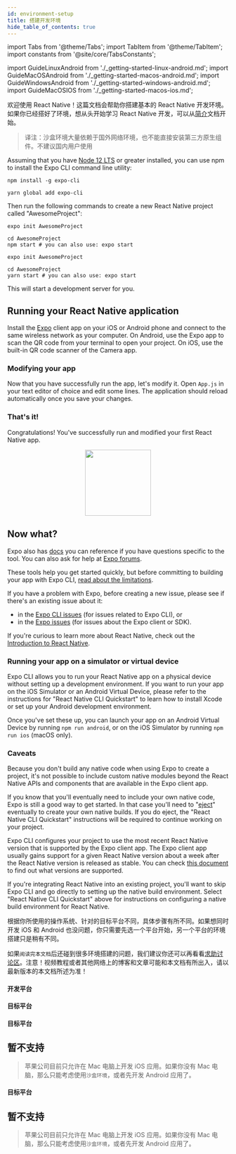 ```yaml
---
id: environment-setup
title: 搭建开发环境
hide_table_of_contents: true
---
```


import Tabs from '@theme/Tabs'; import TabItem from '@theme/TabItem'; import constants from '@site/core/TabsConstants';

import GuideLinuxAndroid from './\_getting-started-linux-android.md'; import GuideMacOSAndroid from './\_getting-started-macos-android.md'; import GuideWindowsAndroid from './\_getting-started-windows-android.md'; import GuideMacOSIOS from './\_getting-started-macos-ios.md';

欢迎使用 React Native！这篇文档会帮助你搭建基本的 React Native 开发环境。如果你已经搭好了环境，想从头开始学习 React Native 开发，可以从[简介](getting-started.md)文档开始。

<Tabs groupId="guide" defaultValue={constants.defaultGuide} values={constants.guides}>
<TabItem value="quickstart">

> 译注：沙盒环境大量依赖于国外网络环境，也不能直接安装第三方原生组件。不建议国内用户使用

Assuming that you have [Node 12 LTS](https://nodejs.org/en/download/) or greater installed, you can use npm to install the Expo CLI command line utility:

<Tabs groupId="package-manager" defaultValue={constants.defaultPackageManager} values={constants.packageManagers}>
<TabItem value="npm">

```shell
npm install -g expo-cli
```

</TabItem>
<TabItem value="yarn">

```shell
yarn global add expo-cli
```

</TabItem>
</Tabs>

Then run the following commands to create a new React Native project called "AwesomeProject":

<Tabs groupId="package-manager" defaultValue={constants.defaultPackageManager} values={constants.packageManagers}>
<TabItem value="npm">

```shell
expo init AwesomeProject

cd AwesomeProject
npm start # you can also use: expo start
```

</TabItem>
<TabItem value="yarn">

```shell
expo init AwesomeProject

cd AwesomeProject
yarn start # you can also use: expo start
```

</TabItem>
</Tabs>

This will start a development server for you.

<h2>Running your React Native application</h2>

Install the [Expo](https://expo.io) client app on your iOS or Android phone and connect to the same wireless network as your computer. On Android, use the Expo app to scan the QR code from your terminal to open your project. On iOS, use the built-in QR code scanner of the Camera app.

<h3>Modifying your app</h3>

Now that you have successfully run the app, let's modify it. Open `App.js` in your text editor of choice and edit some lines. The application should reload automatically once you save your changes.

<h3>That's it!</h3>

Congratulations! You've successfully run and modified your first React Native app.

<center><img src="/docs/assets/GettingStartedCongratulations.png" width="150"></img></center>

<h2>Now what?</h2>

Expo also has [docs](https://docs.expo.io) you can reference if you have questions specific to the tool. You can also ask for help at [Expo forums](https://forums.expo.io).

These tools help you get started quickly, but before committing to building your app with Expo CLI, [read about the limitations](https://docs.expo.io/versions/latest/introduction/why-not-expo/).

If you have a problem with Expo, before creating a new issue, please see if there's an existing issue about it:

- in the [Expo CLI issues](https://github.com/expo/expo-cli/issues) (for issues related to Expo CLI), or
- in the [Expo issues](https://github.com/expo/expo/issues) (for issues about the Expo client or SDK).

If you're curious to learn more about React Native, check out the [Introduction to React Native](getting-started).

<h3>Running your app on a simulator or virtual device</h3>

Expo CLI allows you to run your React Native app on a physical device without setting up a development environment. If you want to run your app on the iOS Simulator or an Android Virtual Device, please refer to the instructions for "React Native CLI Quickstart" to learn how to install Xcode or set up your Android development environment.

Once you've set these up, you can launch your app on an Android Virtual Device by running `npm run android`, or on the iOS Simulator by running `npm run ios` (macOS only).

<h3>Caveats</h3>

Because you don't build any native code when using Expo to create a project, it's not possible to include custom native modules beyond the React Native APIs and components that are available in the Expo client app.

If you know that you'll eventually need to include your own native code, Expo is still a good way to get started. In that case you'll need to "[eject](https://docs.expo.io/versions/latest/workflow/customizing/)" eventually to create your own native builds. If you do eject, the "React Native CLI Quickstart" instructions will be required to continue working on your project.

Expo CLI configures your project to use the most recent React Native version that is supported by the Expo client app. The Expo client app usually gains support for a given React Native version about a week after the React Native version is released as stable. You can check [this document](https://docs.expo.io/versions/latest/sdk/overview/#sdk-version) to find out what versions are supported.

If you're integrating React Native into an existing project, you'll want to skip Expo CLI and go directly to setting up the native build environment. Select "React Native CLI Quickstart" above for instructions on configuring a native build environment for React Native.

</TabItem>
<TabItem value="native">

根据你所使用的操作系统、针对的目标平台不同，具体步骤有所不同。如果想同时开发 iOS 和 Android 也没问题，你只需要先选一个平台开始，另一个平台的环境搭建只是稍有不同。

如果`阅读完本文档`后还碰到很多环境搭建的问题，我们建议你还可以再看看[求助讨论区](https://github.com/reactnativecn/react-native-website/issues)。注意！视频教程或者其他网络上的博客和文章可能和本文档有所出入，请以最新版本的本文档所述为准！

#### 开发平台

<Tabs groupId="os" defaultValue={constants.defaultOs} values={constants.oses} className="pill-tabs">
<TabItem value="macos">

#### 目标平台

<Tabs groupId="platform" defaultValue={constants.defaultPlatform} values={constants.platforms} className="pill-tabs">
<TabItem value="android">

[//]: # 'macOS, Android'

<GuideMacOSAndroid/>

</TabItem>
<TabItem value="ios">

[//]: # 'macOS, iOS'

<GuideMacOSIOS/>

</TabItem>
</Tabs>

</TabItem>
<TabItem value="windows">

#### 目标平台

<Tabs groupId="platform" defaultValue={constants.defaultPlatform} values={constants.platforms} className="pill-tabs">
<TabItem value="android">

[//]: # 'Windows, Android'

<GuideWindowsAndroid/>

</TabItem>
<TabItem value="ios">

[//]: # 'Windows, iOS'

## 暂不支持

> 苹果公司目前只允许在 Mac 电脑上开发 iOS 应用。如果你没有 Mac 电脑，那么只能考虑使用`沙盒环境`，或者先开发 Android 应用了。

</TabItem>
</Tabs>

</TabItem>
<TabItem value="linux">

#### 目标平台

<Tabs groupId="platform" defaultValue={constants.defaultPlatform} values={constants.platforms} className="pill-tabs">
<TabItem value="android">

[//]: # 'Linux, Android'

<GuideLinuxAndroid/>

</TabItem>
<TabItem value="ios">

[//]: # 'Linux, iOS'

## 暂不支持

> 苹果公司目前只允许在 Mac 电脑上开发 iOS 应用。如果你没有 Mac 电脑，那么只能考虑使用`沙盒环境`，或者先开发 Android 应用了。

</TabItem>
</Tabs>

</TabItem>
</Tabs>

</TabItem>
</Tabs>

